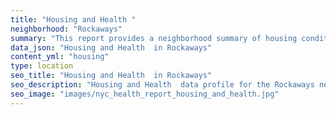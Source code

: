```yaml
---
title: "Housing and Health "
neighborhood: "Rockaways"
summary: "This report provides a neighborhood summary of housing conditions and related health outcomes. It also describes population characteristics that can increase vulnerability to housing hazards."
data_json: "Housing and Health  in Rockaways"
content_yml: "housing"
type: location
seo_title: "Housing and Health  in Rockaways"
seo_description: "Housing and Health  data profile for the Rockaways neighborhood of NYC."
seo_image: "images/nyc_health_report_housing_and_health.jpg"
---
```

